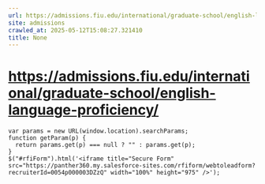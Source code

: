 ```yaml
---
url: https://admissions.fiu.edu/international/graduate-school/english-language-proficiency/
site: admissions
crawled_at: 2025-05-12T15:08:27.321410
title: None
---
```


# https://admissions.fiu.edu/international/graduate-school/english-language-proficiency/

```
var params = new URL(window.location).searchParams;
function getParam(p) {
  return params.get(p) === null ? "" : params.get(p);
}
$("#rfiForm").html('<iframe title="Secure Form" src="https://panther360.my.salesforce-sites.com/rfiform/webtoleadform?recruiterId=0054p000003DZzQ" width="100%" height="975" />');
```


